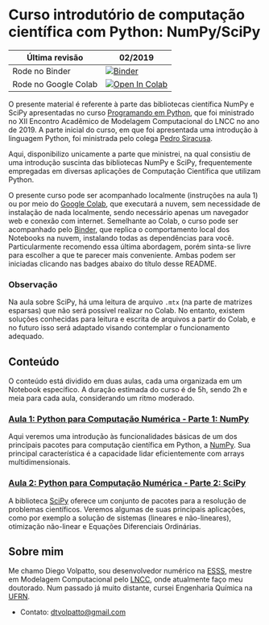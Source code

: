 # Curso introdutório de computação científica com Python: NumPy/SciPy

| Última revisão       	| 02/2019  	|
|----------------------	|---	|
| Rode no Binder       	| [![Binder](https://mybinder.org/badge_logo.svg)](https://mybinder.org/v2/gh/volpatto/numpy_scipy_course/master)    	|
| Rode no Google Colab 	| [![Open In Colab](https://colab.research.google.com/assets/colab-badge.svg)](https://colab.research.google.com/github/volpatto/numpy_scipy_course/blob/master)   	|

O presente material é referente à parte das bibliotecas científica NumPy e SciPy apresentadas no curso 
[Programando em Python](https://pedrosiracusa.com/curso_python_eamc/), que foi ministrado no XII Encontro Acadêmico de
Modelagem Computacional do LNCC no ano de 2019. A parte inicial do curso, em que foi apresentada uma introdução à linguagem Python, foi ministrada pelo colega [Pedro Siracusa](https://pedrosiracusa.com/).

Aqui, disponibilizo unicamente a parte que ministrei, na qual consistiu de uma introdução suscinta das bibliotecas NumPy e SciPy, frequentemente empregadas em diversas aplicações de Computação Científica que utilizam Python.

O presente curso pode ser acompanhado localmente (instruções na aula 1) ou por meio do [Google Colab](https://colab.research.google.com), que executará a nuvem, sem necessidade de instalação de nada localmente, sendo necessário
apenas um navegador web e conexão com internet. Semelhante ao Colab, o curso pode ser acompanhado pelo [Binder](https://ovh.mybinder.org/), que replica o comportamento local dos Notebooks na nuvem, instalando todas as dependências para você. Particularmente recomendo essa última abordagem, porém sinta-se livre para escolher a que te parecer mais conveniente. Ambas podem ser iniciadas clicando nas badges
abaixo do título desse README.

### Observação
Na aula sobre SciPy, há uma leitura de arquivo `.mtx` (na parte de matrizes esparsas) que não será possível realizar no Colab.
No entanto, existem soluções conhecidas para leitura e escrita de arquivos a partir do Colab, e no futuro isso será adaptado
visando contemplar o funcionamento adequado.

## Conteúdo

O conteúdo está dividido em duas aulas, cada uma organizada em um Notebook específico. A duração estimada do curso é de 5h, sendo 2h e meia para cada aula, considerando um ritmo moderado.

### [Aula 1: Python para Computação Numérica - Parte 1: NumPy](https://github.com/volpatto/numpy_scipy_course/blob/master/notebooks/class1_numpy.ipynb)

Aqui veremos uma introdução às funcionalidades básicas de um dos princípais pacotes para computação científica em Python, a 
[NumPy](http://www.numpy.org/). Sua principal característica é a capacidade lidar eficientemente com arrays multidimensionais.

### [Aula 2: Python para Computação Numérica - Parte 2: SciPy](https://github.com/volpatto/numpy_scipy_course/blob/master/notebooks/class2_scipy.ipynb)

A biblioteca [SciPy](https://www.scipy.org/) oferece um conjunto de pacotes para a resolução de problemas científicos. Veremos algumas de suas principais aplicações, como por exemplo a solução de sistemas (lineares e não-lineares), otimização não-linear e Equações Diferenciais Ordinárias.

## Sobre mim

Me chamo Diego Volpatto, sou desenvolvedor numérico na [ESSS](https://www.esss.co/), mestre em Modelagem Computacional pelo
[LNCC](http://www.lncc.br/estrutura/default.php), onde atualmente faço meu doutorado. Num passado já muito distante, cursei 
Engenharia Química na [UFRN](https://www.ufrn.br/).

* Contato: dtvolpatto@gmail.com

